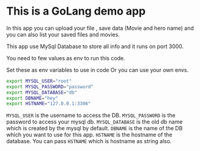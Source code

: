 # This is a GoLang demo app

In this app you can upload your file , save data (Movie and hero name) and you can also list your saved files and movies.

This app use MySql Database to store all info and it runs on port 3000.

You need to few values as env to run this code.

Set these as env variables to use in code Or you can use your own envs.

```sh
export MYSQL_USER="root"
export MYSQL_PASSWORD="password"
export MYSQL_DATABASE="db"
export DBNAME="hey"
export HSTNAME="127.0.0.1:3306"
```

`MYSQL_USER` is the username to access the DB.
`MYSQL_PASSWORD` is the password to access your mysql db.
`MYSQL_DATABASE` is the old db name which is created by the mysql by default.
`DBNAME` is the name of the DB which you want to use for this app.
`HSTNAME` is the hostname of the database. You can pass `HSTNAME` which is hostname as string also.